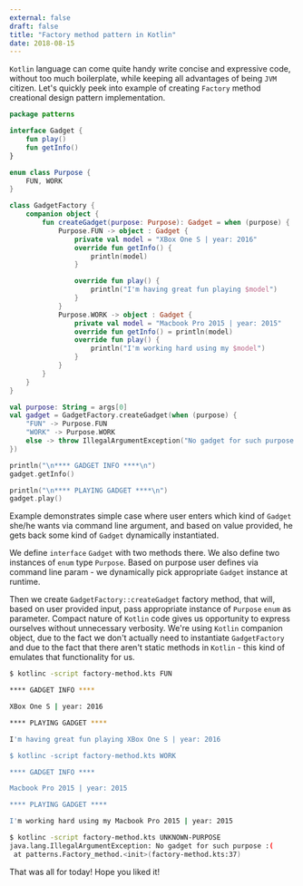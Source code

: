 ```yaml
---
external: false
draft: false
title: "Factory method pattern in Kotlin"
date: 2018-08-15
---
```


`Kotlin` language can come quite handy write concise and expressive code, without too much boilerplate, while keeping all advantages of being `JVM` citizen. Let's quickly peek
into example of creating `Factory` method creational design pattern implementation.

```kotlin
package patterns

interface Gadget {
    fun play()
    fun getInfo()
}

enum class Purpose {
    FUN, WORK
}

class GadgetFactory {
    companion object {
        fun createGadget(purpose: Purpose): Gadget = when (purpose) {
            Purpose.FUN -> object : Gadget {
                private val model = "XBox One S | year: 2016"
                override fun getInfo() {
                    println(model)
                }

                override fun play() {
                    println("I'm having great fun playing $model")
                }
            }
            Purpose.WORK -> object : Gadget {
                private val model = "Macbook Pro 2015 | year: 2015"
                override fun getInfo() = println(model)
                override fun play() {
                    println("I'm working hard using my $model")
                }
            }
        }
    }
}

val purpose: String = args[0]
val gadget = GadgetFactory.createGadget(when (purpose) {
    "FUN" -> Purpose.FUN
    "WORK" -> Purpose.WORK
    else -> throw IllegalArgumentException("No gadget for such purpose :(")
})

println("\n**** GADGET INFO ****\n")
gadget.getInfo()

println("\n**** PLAYING GADGET ****\n")
gadget.play()

```

Example demonstrates simple case where user enters which kind of `Gadget` she/he wants via command line argument, and based on value provided, he gets back some kind of `Gadget` dynamically instantiated.

We define `interface` `Gadget` with two methods there. We also define two instances of `enum` type `Purpose`. Based on purpose user defines via command line param - we dynamically pick appropriate `Gadget` instance at runtime.

Then we create `GadgetFactory::createGadget` factory method, that will, based on user provided input, pass appropriate instance of `Purpose` `enum` as parameter.
Compact nature of `Kotlin` code gives us opportunity to express ourselves without unnecessary verbosity. We're using `Kotlin` companion object, due to the fact we don't
actually need to instantiate `GadgetFactory` and due to the fact that there aren't static methods in `Kotlin` - this kind of emulates that functionality for us.

```bash
$ kotlinc -script factory-method.kts FUN

**** GADGET INFO ****

XBox One S | year: 2016

**** PLAYING GADGET ****

I'm having great fun playing XBox One S | year: 2016

$ kotlinc -script factory-method.kts WORK

**** GADGET INFO ****

Macbook Pro 2015 | year: 2015

**** PLAYING GADGET ****

I'm working hard using my Macbook Pro 2015 | year: 2015

$ kotlinc -script factory-method.kts UNKNOWN-PURPOSE
java.lang.IllegalArgumentException: No gadget for such purpose :(
 at patterns.Factory_method.<init>(factory-method.kts:37)
```

That was all for today! Hope you liked it!
